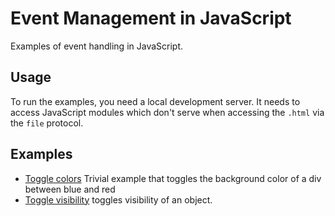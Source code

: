 # Event Management in JavaScript

Examples of event handling in JavaScript.

## Usage

To run the examples, you need a local development server. It needs to access JavaScript modules which don't serve when accessing the `.html` via the `file` protocol.

## Examples

- [Toggle colors](./toggle/index.html) Trivial example that toggles the background color of a div between blue and red
- [Toggle visibility](./visibility/index.html) toggles visibility of an object.
